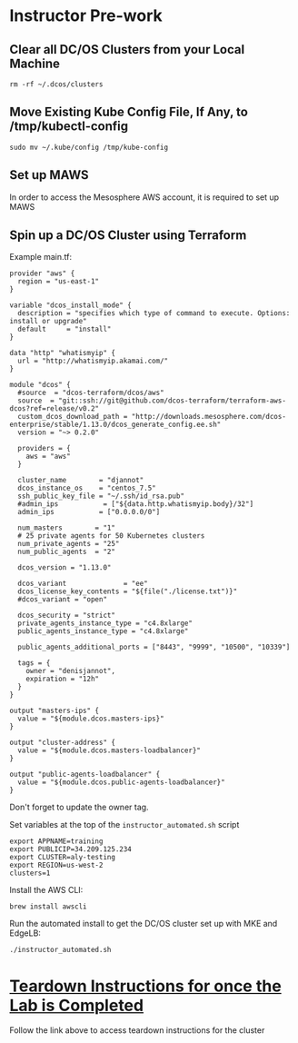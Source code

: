 # Instructor Pre-work

## Clear all DC/OS Clusters from your Local Machine
```
rm -rf ~/.dcos/clusters
```

## Move Existing Kube Config File, If Any, to /tmp/kubectl-config
```
sudo mv ~/.kube/config /tmp/kube-config
```

## Set up MAWS
In order to access the Mesosphere AWS account, it is required to set up MAWS

## Spin up a DC/OS Cluster using Terraform

Example main.tf:
```
provider "aws" {
  region = "us-east-1"
}

variable "dcos_install_mode" {
  description = "specifies which type of command to execute. Options: install or upgrade"
  default     = "install"
}

data "http" "whatismyip" {
  url = "http://whatismyip.akamai.com/"
}

module "dcos" {
  #source  = "dcos-terraform/dcos/aws"
  source  = "git::ssh://git@github.com/dcos-terraform/terraform-aws-dcos?ref=release/v0.2"
  custom_dcos_download_path = "http://downloads.mesosphere.com/dcos-enterprise/stable/1.13.0/dcos_generate_config.ee.sh"
  version = "~> 0.2.0"

  providers = {
    aws = "aws"
  }

  cluster_name        = "djannot"
  dcos_instance_os    = "centos_7.5"
  ssh_public_key_file = "~/.ssh/id_rsa.pub"
  #admin_ips           = ["${data.http.whatismyip.body}/32"]
  admin_ips           = ["0.0.0.0/0"]

  num_masters        = "1"
  # 25 private agents for 50 Kubernetes clusters
  num_private_agents = "25"
  num_public_agents  = "2"

  dcos_version = "1.13.0"

  dcos_variant              = "ee"
  dcos_license_key_contents = "${file("./license.txt")}"
  #dcos_variant = "open"

  dcos_security = "strict"
  private_agents_instance_type = "c4.8xlarge"
  public_agents_instance_type = "c4.8xlarge"

  public_agents_additional_ports = ["8443", "9999", "10500", "10339"]

  tags = {
    owner = "denisjannot",
    expiration = "12h"
  }
}

output "masters-ips" {
  value = "${module.dcos.masters-ips}"
}

output "cluster-address" {
  value = "${module.dcos.masters-loadbalancer}"
}

output "public-agents-loadbalancer" {
  value = "${module.dcos.public-agents-loadbalancer}"
}
```

Don't forget to update the owner tag.

Set variables at the top of the `instructor_automated.sh` script
```
export APPNAME=training
export PUBLICIP=34.209.125.234
export CLUSTER=aly-testing
export REGION=us-west-2
clusters=1
```

Install the AWS CLI:
```
brew install awscli
```

Run the automated install to get the DC/OS cluster set up with MKE and EdgeLB:
```
./instructor_automated.sh
```

# [Teardown Instructions for once the Lab is Completed](https://github.com/tbaums/dcos-kubernetes-training/tree/master/teardown.md)
Follow the link above to access teardown instructions for the cluster
